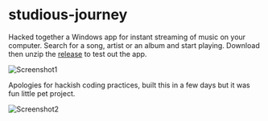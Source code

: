 # studious-journey
Hacked together a Windows app for instant streaming of music on your computer. Search for a song, artist or an album and start playing. Download then unzip the [release](https://github.com/sajalverma17/studious-journey/releases/tag/1.1) to test out the app.

![Screenshot1](https://user-images.githubusercontent.com/25904133/42291263-4216fd02-7fe8-11e8-94d7-a656d58cae2a.png)

Apologies for hackish coding practices, built this in a few days but it was fun little pet project. 

![Screenshot2](https://user-images.githubusercontent.com/25904133/42291301-7b95250e-7fe8-11e8-9f91-d35277296d6d.png)
